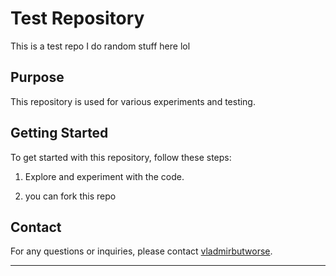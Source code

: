 # Test Repository

This is a test repo I do random stuff here
lol

## Purpose

This repository is used for various experiments and testing.

## Getting Started

To get started with this repository, follow these steps:


1. Explore and experiment with the code.

2. you can fork this repo

## Contact

For any questions or inquiries, please contact [vladmirbutworse](https://github.com/vladmirbutworse).

---

